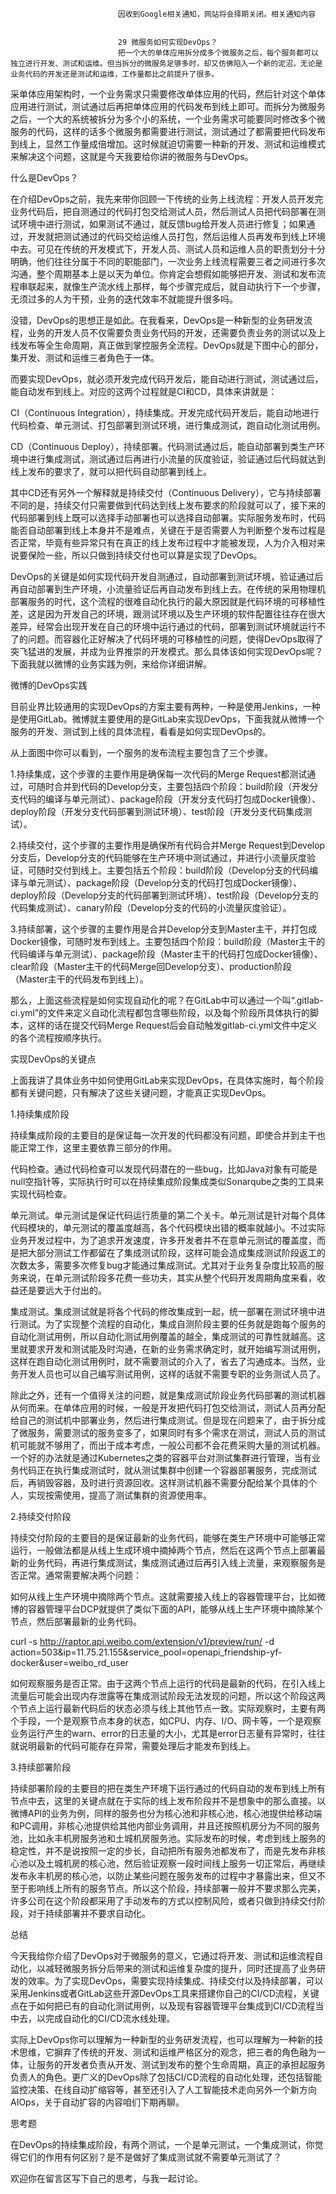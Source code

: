 
                            
                            因收到Google相关通知，网站将会择期关闭。相关通知内容
                            
                            
                            29 微服务如何实现DevOps？
                            把一个大的单体应用拆分成多个微服务之后，每个服务都可以独立进行开发、测试和运维。但当拆分的微服务足够多时，却又仿佛陷入一个新的泥沼，无论是业务代码的开发还是测试和运维，工作量都比之前提升了很多。

采单体应用架构时，一个业务需求只需要修改单体应用的代码，然后针对这个单体应用进行测试，测试通过后再把单体应用的代码发布到线上即可。而拆分为微服务之后，一个大的系统被拆分为多个小的系统，一个业务需求可能要同时修改多个微服务的代码，这样的话多个微服务都需要进行测试，测试通过了都需要把代码发布到线上，显然工作量成倍增加。这时候就迫切需要一种新的开发、测试和运维模式来解决这个问题，这就是今天我要给你讲的微服务与DevOps。

什么是DevOps？

在介绍DevOps之前，我先来带你回顾一下传统的业务上线流程：开发人员开发完业务代码后，把自测通过的代码打包交给测试人员，然后测试人员把代码部署在测试环境中进行测试，如果测试不通过，就反馈bug给开发人员进行修复；如果通过，开发就把测试通过的代码交给运维人员打包，然后运维人员再发布到线上环境中去。可见在传统的开发模式下，开发人员、测试人员和运维人员的职责划分十分明确，他们往往分属于不同的职能部门，一次业务上线流程需要三者之间进行多次沟通，整个周期基本上是以天为单位。你肯定会想假如能够把开发、测试和发布流程串联起来，就像生产流水线上那样，每个步骤完成后，就自动执行下一个步骤，无须过多的人为干预，业务的迭代效率不就能提升很多吗。

没错，DevOps的思想正是如此。在我看来，DevOps是一种新型的业务研发流程，业务的开发人员不仅需要负责业务代码的开发，还需要负责业务的测试以及上线发布等全生命周期，真正做到掌控服务全流程。DevOps就是下图中心的部分，集开发、测试和运维三者角色于一体。



而要实现DevOps，就必须开发完成代码开发后，能自动进行测试，测试通过后，能自动发布到线上。对应的这两个过程就是CI和CD，具体来讲就是：


CI（Continuous Integration），持续集成。开发完成代码开发后，能自动地进行代码检查、单元测试、打包部署到测试环境，进行集成测试，跑自动化测试用例。

CD（Continuous Deploy），持续部署。代码测试通过后，能自动部署到类生产环境中进行集成测试，测试通过后再进行小流量的灰度验证，验证通过后代码就达到线上发布的要求了，就可以把代码自动部署到线上。


其中CD还有另外一个解释就是持续交付（Continuous Delivery），它与持续部署不同的是，持续交付只需要做到代码达到线上发布要求的阶段就可以了，接下来的代码部署到线上既可以选择手动部署也可以选择自动部署。实际服务发布时，代码能否自动部署到线上本身并不是难点，关键在于是否需要人为判断整个发布过程是否正常，毕竟有些异常只有在真正的线上发布过程中才能被发现，人为介入相对来说要保险一些，所以只做到持续交付也可以算是实现了DevOps。

DevOps的关键是如何实现代码开发自测通过，自动部署到测试环境，验证通过后再自动部署到生产环境，小流量验证后再自动发布到线上去。在传统的采用物理机部署服务的时代，这个流程的很难自动化执行的最大原因就是代码环境的可移植性差，这是因为开发自己的环境，跟测试环境以及生产环境的软件配置往往存在很大差异，经常会出现开发在自己的环境中运行通过的代码，部署到测试环境就运行不了的问题。而容器化正好解决了代码环境的可移植性的问题，使得DevOps取得了突飞猛进的发展，并成为业界推崇的开发模式。那么具体该如何实现DevOps呢？下面我就以微博的业务实践为例，来给你详细讲解。

微博的DevOps实践

目前业界比较通用的实现DevOps的方案主要有两种，一种是使用Jenkins，一种是使用GitLab。微博就主要使用的是GitLab来实现DevOps，下面我就从微博一个服务的开发、测试到上线的具体流程，看看是如何实现DevOps的。



从上面图中你可以看到，一个服务的发布流程主要包含了三个步骤。

1.持续集成，这个步骤的主要作用是确保每一次代码的Merge Request都测试通过，可随时合并到代码的Develop分支，主要包括四个阶段：build阶段（开发分支代码的编译与单元测试）、package阶段（开发分支代码打包成Docker镜像）、deploy阶段（开发分支代码部署到测试环境）、test阶段（开发分支代码集成测试）。

2.持续交付，这个步骤的主要作用是确保所有代码合并Merge Request到Develop分支后，Develop分支的代码能够在生产环境中测试通过，并进行小流量灰度验证，可随时交付到线上。主要包括五个阶段：build阶段（Develop分支的代码编译与单元测试）、package阶段（Develop分支的代码打包成Docker镜像）、deploy阶段（Develop分支的代码部署到测试环境）、test阶段（Develop分支的代码集成测试）、canary阶段（Develop分支的代码的小流量灰度验证）。

3.持续部署，这个步骤的主要作用是合并Develop分支到Master主干，并打包成Docker镜像，可随时发布到线上。主要包括四个阶段：build阶段（Master主干的代码编译与单元测试）、package阶段（Master主干的代码打包成Docker镜像）、clear阶段（Master主干的代码Merge回Develop分支）、production阶段（Master主干的代码发布到线上）。

那么，上面这些流程是如何实现自动化的呢？在GitLab中可以通过一个叫“.gitlab-ci.yml”的文件来定义自动化流程都包含哪些阶段，以及每个阶段所具体执行的脚本，这样的话在提交代码Merge Request后会自动触发gitlab-ci.yml文件中定义的各个流程按顺序执行。

实现DevOps的关键点

上面我讲了具体业务中如何使用GitLab来实现DevOps，在具体实施时，每个阶段都有关键问题，只有解决了这些关键问题，才能真正实现DevOps。

1.持续集成阶段

持续集成阶段的主要目的是保证每一次开发的代码都没有问题，即使合并到主干也能正常工作，这里主要依靠三部分的作用。


代码检查。通过代码检查可以发现代码潜在的一些bug，比如Java对象有可能是null空指针等，实际执行时可以在持续集成阶段集成类似Sonarqube之类的工具来实现代码检查。

单元测试。单元测试是保证代码运行质量的第二个关卡。单元测试是针对每个具体代码模块的，单元测试的覆盖度越高，各个代码模块出错的概率就越小。不过实际业务开发过程中，为了追求开发速度，许多开发者并不在意单元测试的覆盖度，而是把大部分测试工作都留在了集成测试阶段，这样可能会造成集成测试阶段返工的次数太多，需要多次修复bug才能通过集成测试。尤其对于业务复杂度比较高的服务来说，在单元测试阶段多花费一些功夫，其实从整个代码开发周期角度来看，收益还是要远大于付出的。

集成测试。集成测试就是将各个代码的修改集成到一起，统一部署在测试环境中进行测试。为了实现整个流程的自动化，集成自测阶段主要的任务就是跑每个服务的自动化测试用例，所以自动化测试用例覆盖的越全，集成测试的可靠性就越高。这里就要求开发和测试能及时沟通，在新的业务需求确定时，就开始编写测试用例，这样在跑自动化测试用例时，就不需要测试的介入了，省去了沟通成本。当然，业务开发人员也可以自己编写测试用例，这样的话就不需要专职的业务测试人员了。


除此之外，还有一个值得关注的问题，就是集成测试阶段业务代码部署的测试机器从何而来。在单体应用的时候，一般是开发把代码打包交给测试，测试人员再分配给自己的测试机中部署业务，然后进行集成测试。但是现在问题来了，由于拆分成了微服务，需要测试的服务变多了，如果同时有多个需求在测试，测试人员的测试机可能就不够用了，而出于成本考虑，一般公司都不会花费采购大量的测试机器。一个好的办法就是通过Kubernetes之类的容器平台对测试集群进行管理，当有业务代码正在执行集成测试时，就从测试集群中创建一个容器部署服务，完成测试后，再销毁容器，及时进行资源回收。这样测试机器不需要分配给某个具体的个人，实现按需使用，提高了测试集群的资源使用率。

2.持续交付阶段

持续交付阶段的主要目的是保证最新的业务代码，能够在类生产环境中可能够正常运行，一般做法都是从线上生成环境中摘掉两个节点，然后在这两个节点上部署最新的业务代码，再进行集成测试，集成测试通过后再引入线上流量，来观察服务是否正常。通常需要解决两个问题：


如何从线上生产环境中摘除两个节点。这就需要接入线上的容器管理平台，比如微博的容器管理平台DCP就提供了类似下面的API，能够从线上生产环境中摘除某个节点，然后部署最新的业务代码。

curl -s http://raptor.api.weibo.com/extension/v1/preview/run/ -d action=503&ip=11.75.21.155&service_pool=openapi_friendship-yf-docker&user=weibo_rd_user

如何观察服务是否正常。由于这两个节点上运行的代码是最新的代码，在引入线上流量后可能会出现内存泄露等在集成测试阶段无法发现的问题，所以这个阶段这两个节点上运行最新代码后的状态必须与线上其他节点一致。实际观察时，主要有两个手段，一个是观察节点本身的状态，如CPU、内存、I/O、网卡等，一个是观察业务运行产生的warn、error的日志量的大小，尤其是error日志量有异常时，往往就说明最新的代码可能存在异常，需要处理后才能发布到线上。


3.持续部署阶段

持续部署阶段的主要目的把在类生产环境下运行通过的代码自动的发布到线上所有节点中去，这里的关键点就在于实际的线上发布阶段并不是想象中的那么直接。以微博API的业务为例，同样的服务也分为核心池和非核心池，核心池提供给移动端和PC调用，非核心池提供给其他内部业务调用，并且还按照机房分为不同的服务池，比如永丰机房服务池和土城机房服务池。实际发布的时候，考虑到线上服务的稳定性，并不是说按照一定的步长，自动把所有服务池都发布了，而是先发布非核心池以及土城机房的核心池，然后验证观察一段时间线上服务一切正常后，再继续发布永丰机房的核心池，以防止某些问题在服务发布的过程中才暴露出来，但又不至于影响线上所有的服务节点。所以这个阶段，持续部署一般并不要求那么完美，许多公司在这个阶段都采用了手动发布的方式以控制风险，或者只做到持续交付阶段，对于持续部署并不要求自动化。

总结

今天我给你介绍了DevOps对于微服务的意义，它通过将开发、测试和运维流程自动化，以减轻微服务拆分后带来的测试和运维复杂度的提升，同时还提高了业务研发的效率。为了实现DevOps，需要实现持续集成、持续交付以及持续部署，可以采用Jenkins或者GitLab这些开源DevOps工具来搭建你自己的CI/CD流程，关键点在于如何把已有的自动化测试用例，以及现有容器管理平台集成到CI/CD流程当中去，以完成自动化的CI/CD流水线处理。

实际上DevOps你可以理解为一种新型的业务研发流程，也可以理解为一种新的技术思维，它摒弃了传统的开发、测试和运维严格区分的观念，把三者的角色融为一体，让服务的开发者负责从开发、测试到发布的整个生命周期，真正的承担起服务负责人的角色。更广义的DevOps除了包括CI/CD流程的自动化处理，还包括智能监控决策、在线自动扩缩容等，甚至还引入了人工智能技术走向另外一个新方向AIOps，关于自动扩容的内容咱们下期再聊。

思考题

在DevOps的持续集成阶段，有两个测试，一个是单元测试，一个集成测试，你觉得它们的作用有何区别？是不是做好了集成测试就不需要单元测试了？

欢迎你在留言区写下自己的思考，与我一起讨论。

                        
                        
                            